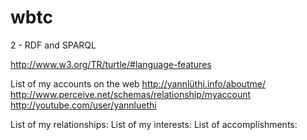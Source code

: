 # wbtc

2 - RDF and SPARQL

http://www.w3.org/TR/turtle/#language-features

List of my accounts on the web
<http://yannlüthi.info/aboutme/> <http://www.perceive.net/schemas/relationship/myaccount> <http://youtube.com/user/yannluethi>

List of my relationships:
List of my interests:
List of accomplishments:
